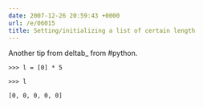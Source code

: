 ```yaml
---
date: 2007-12-26 20:59:43 +0000
url: /e/06015
title: Setting/initializing a list of certain length
---
```


Another tip from deltab_ from #python.

	>>> l = [0] * 5

	>>> l

	[0, 0, 0, 0, 0]

